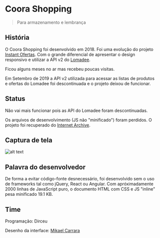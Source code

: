 # Coora Shopping
> Para armazenamento e lembrança

## História
O Coora Shopping foi desenvolvido em 2018. Foi uma evolução do projeto [Instant Ofertas](https://github.com/dirceup/instant-ofertas). Com o grande diferencial de apresentar o design responsivo e utilizar a API v2 do [Lomadee](https://www.lomadee.com/).

Ficou alguns meses no ar mas recebeu poucas visitas.

Em Setembro de 2019 a API v2 utilizada para acessar as listas de produtos e ofertas do Lomadee foi descontinuada e o projeto deixou de funcionar.

## Status
Não vai mais funcionar pois as API do Lomadee foram descontinuadas.

Os arquivos de desenvolvimento (JS não "minificado") foram perdidos. O projeto foi recuperado do [Internet Archive](https://archive.org/).

## Captura de tela
![alt text](https://raw.githubusercontent.com/dirceup/coora-shopping/master/pics.png)

## Palavra do desenvolvedor
De forma a evitar código-fonte desnecessário, foi desenvolvido sem o uso de frameworks tal como jQuery, React ou Angular. Com apróximadamente 2000 linhas de JavaScript puro, o documento HTML com CSS e JS "inline" pesa minificado 19.1 KB.

## Time
Programação: Dirceu

Desenho da interface: [Mikael Carrara](https://github.com/mikaelcarrara)
